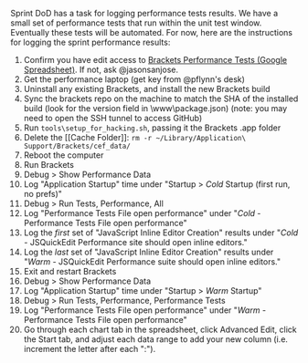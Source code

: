 Sprint DoD has a task for logging performance tests results. We have a small set of performance tests that run within the unit test window. Eventually these tests will be automated. For now, here are the instructions for logging the sprint performance results:

1. Confirm you have edit access to [Brackets Performance Tests (Google Spreadsheet)](https://docs.google.com/spreadsheet/ccc?key=0Aras0diokeHxdEc5RGtOeVI0V0xGU3FPUXBuX3ZYTlE#gid=0). If not, ask @jasonsanjose.
2. Get the performance laptop (get key from @pflynn's desk)
3. Uninstall any existing Brackets, and install the new Brackets build
4. Sync the brackets repo on the machine to match the SHA of the installed build (look for the version field in <path to install>\www\package.json) (note: you may need to open the SSH tunnel to access GitHub)
5. Run ``tools\setup_for_hacking.sh``, passing it the Brackets .app folder
6. Delete the [[Cache Folder]]: `rm -r ~/Library/Application\ Support/Brackets/cef_data/`
7. Reboot the computer
8. Run Brackets
9. Debug > Show Performance Data
10. Log "Application Startup" time under "Startup > _Cold_ Startup (first run, no prefs)"
11. Debug > Run Tests, Performance, All
12. Log "Performance Tests File open performance" under "<i>Cold</i> - Performance Tests File open performance"
13. Log the _first_ set of "JavaScript Inline Editor Creation" results under "<i>Cold</i> - JSQuickEdit Performance site should open inline editors."
14. Log the _last_ set of "JavaScript Inline Editor Creation" results under "<i>Warm</i> - JSQuickEdit Performance suite should open inline editors."
15. Exit and restart Brackets
16. Debug > Show Performance Data
17. Log "Application Startup" time under "Startup > _Warm_ Startup"
18. Debug > Run Tests, Performance, Performance Tests
19. Log "Performance Tests File open performance" under "<i>Warm</i> - Performance Tests File open performance"
20. Go through each chart tab in the spreadsheet, click Advanced Edit, click the Start tab, and adjust each data range to add your new column (i.e. increment the letter after each ":").